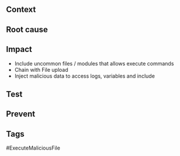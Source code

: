 ## Context

## Root cause

## Impact

- Include uncommon files / modules that allows execute commands
- Chain with File upload
- Inject malicious data to access logs, variables and include

## Test

## Prevent

## Tags
#ExecuteMaliciousFile
